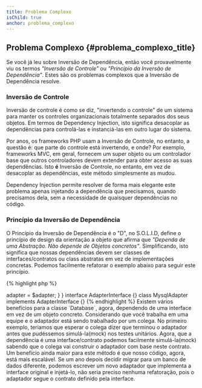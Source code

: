 ```yaml
---
title: Problema Complexo
isChild: true
anchor: problema_complexo
---
```


## Problema Complexo {#problema_complexo_title}

Se você já leu sobre Inversão de Dependência, então você provavelmente viu os termos *"Inversão de Controle"* ou
*"Princípio da Inversão de Dependência"*.
Estes são os problemas complexos que a Inversão de Dependência resolve.

### Inversão de Controle

Inversão de controle é como se diz, "invertendo o controle" de um sistema para manter os controles organizacionais
totalmente separados dos seus objetos.
Em termos de Dependency Injection, isto significa desacoplar as dependências para controlá-las e instanciá-las em outro 
lugar do sistema.

Por anos, os frameworks PHP usam a Inversão de Controle, no entanto, a questão é: que parte do controle está invertendo, 
e onde? Por exemplo, frameworks MVC, em geral, fornecem um super objeto ou um controlador base que outros controladores 
devem extender para obter acesso as suas dependências. Isto **é** Inversão de Controle, no entanto, em vez de desacoplar 
as dependências, este método simplesmente as mudou.

Dependency Injection permite resolver de forma mais elegante este problema apenas injetando a dependência que precisamos, 
quando precisamos dela, sem a necessidade de quaisquer dependências no código.

### Princípio da Inversão de Dependência

O Princípio da Inversão de Dependência é o "D", no S.O.L.I.D, define o princípio de design da orientação a objeto que 
afirma que *"Dependa de uma Abstração. Não depende de Objetos concretos"*. Simplificando, isto significa que nossas 
dependências devem ser classes de interfaces/contratos ou class abstratas em vez de implementações concretas.
Podemos facilmente refatorar o exemplo abaixo para seguir este princípio.

{% highlight php %}
<?php
namespace Database;

class Database
{
    protected $adapter;

    public function __construct(AdapterInterface $adapter)
    {
        $this->adapter = $adapter;
    }
}

interface AdapterInterface {}

class MysqlAdapter implements AdapterInterface {}
{% endhighlight %}

Existem vários benefícios para a classe `Database`, agora, dependendo de uma interface em vez de um objeto concreto.

Considerando que você trabalha em uma equipe e o adaptador está sendo trabalhado por um colega. No primeiro exemplo,
teriamos que esperar o colega dizer que terminou o adaptador antes que pudéssemos simulá-la(mock) nos testes unitários.
Agora, que a dependência é uma interface/contrato podemos facilmente simulá-la(mock) sabendo que o colega vai
construir o adaptador com base neste contrato.

Um benefício ainda maior para este método é que nosso código, agora, está mais escalável. Se um ano depois decidir
migrar para um banco de dados diferente, podemos escrever um novo adaptador que implementa a interface original e
injetá-lo, não seria preciso nenhuma refatoração, pois o adaptador segue o contrato definido pela interface.
